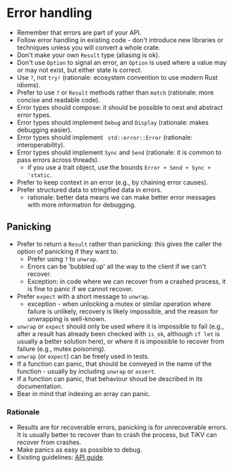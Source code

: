 # Error handling

* Remember that errors are part of your API.
* Follow error handling in existing code - don't introduce new libraries or techniques unless you will convert a whole crate.
* Don't make your own `Result` type (aliasing is ok).
* Don't use `Option` to signal an error, an `Option` is used where a value may or may not exist, but either state is correct.
* Use `?`, not `try!` (rationale: ecosystem convention to use modern Rust idioms).
* Prefer to use `?` or `Result` methods rather than `match` (rationale: more concise and readable code).
* Error types should compose: it should be possible to nest and abstract error types.
* Error types should implement `Debug` and `Display` (rationale: makes debugging easier).
* Error types should implement ` std::error::Error` (rationale: interoperability).
* Error types should implement `Sync` and `Send` (rationale: it is common to pass errors across threads).
  - if you use a trait object, use the bounds `Error + Send + Sync + 'static`.
* Prefer to keep context in an error (e.g., by chaining error causes).
* Prefer structured data to stringified data in errors.
  - rationale: better data means we can make better error messages with more information for debugging.


## Panicking

* Prefer to return a `Result` rather than panicking: this gives the caller the option of panicking if they want to.
  - Prefer using `?` to `unwrap`.
  - Errors can be 'bubbled up' all the way to the client if we can't recover.
  - Exception: in code where we can recover from a crashed process, it is fine to panic if we cannot recover.
* Prefer `expect` with a short message to `unwrap`.
  - exception - when unlocking a mutex or similar operation where failure is unlikely, recovery is likely impossible, and the reason for unwrapping is well-known.
* `unwrap` or `expect` should only be used where it is impossible to fail (e.g., after a result has already been checked with `is_ok`, although `if let` is usually a better solution here), or where it is impossible to recover from failure (e.g., mutex poisoning).
* `unwrap` (or `expect`) can be freely used in tests.
* If a function can panic, that should be conveyed in the name of the function - usually by including `unwrap` or `assert`.
* If a function can panic, that behaviour shoud be described in its documentation.
* Bear in mind that indexing an array can panic.


### Rationale

* Results are for recoverable errors, panicking is for unrecoverable errors.
  It is usually better to recover than to crash the process, but TiKV can recover from crashes.
* Make panics as easy as possible to debug.
* Existing guidelines: [API guide](https://github.com/rust-lang-nursery/api-guidelines/blob/master/src/interoperability.md#error-types-are-meaningful-and-well-behaved-c-good-err).
